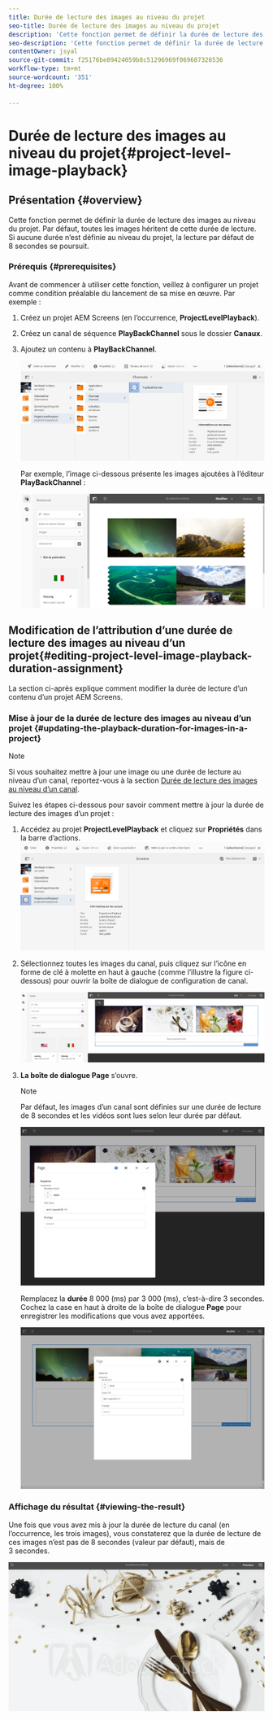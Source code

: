 ```yaml
---
title: Durée de lecture des images au niveau du projet
seo-title: Durée de lecture des images au niveau du projet
description: 'Cette fonction permet de définir la durée de lecture des images au niveau du projet. '
seo-description: 'Cette fonction permet de définir la durée de lecture des images au niveau du projet. '
contentOwner: jsyal
source-git-commit: f25176be89424059b8c51296969f069687328536
workflow-type: tm+mt
source-wordcount: '351'
ht-degree: 100%

---
```



# Durée de lecture des images au niveau du projet{#project-level-image-playback}

## Présentation {#overview}

Cette fonction permet de définir la durée de lecture des images au niveau du projet. Par défaut, toutes les images héritent de cette durée de lecture. Si aucune durée n’est définie au niveau du projet, la lecture par défaut de 8 secondes se poursuit.

### Prérequis {#prerequisites}

Avant de commencer à utiliser cette fonction, veillez à configurer un projet comme condition préalable du lancement de sa mise en œuvre. Par exemple :

1. Créez un projet AEM Screens (en l’occurrence, **ProjectLevelPlayback**).

1. Créez un canal de séquence **PlayBackChannel** sous le dossier **Canaux**.

1. Ajoutez un contenu à **PlayBackChannel**.

   ![ressources](assets/image_playback1.png)

   Par exemple, l’image ci-dessous présente les images ajoutées à l’éditeur **PlayBackChannel** :

   ![ressources](assets/image_playback2.png)

## Modification de l’attribution d’une durée de lecture des images au niveau d’un projet{#editing-project-level-image-playback-duration-assignment}

La section ci-après explique comment modifier la durée de lecture d’un contenu d’un projet AEM Screens.

### Mise à jour de la durée de lecture des images au niveau d’un projet {#updating-the-playback-duration-for-images-in-a-project}


>[!NOTE]
>
>Si vous souhaitez mettre à jour une image ou une durée de lecture au niveau d’un canal, reportez-vous à la section [Durée de lecture des images au niveau d’un canal](channel-level-image-playback.md).

Suivez les étapes ci-dessous pour savoir comment mettre à jour la durée de lecture des images d’un projet :

1. Accédez au projet **ProjectLevelPlayback** et cliquez sur **Propriétés** dans la barre d’actions.
   ![ressources](assets/image_playback3.png)

1. Sélectionnez toutes les images du canal, puis cliquez sur l’icône en forme de clé à molette en haut à gauche (comme l’illustre la figure ci-dessous) pour ouvrir la boîte de dialogue de configuration de canal.

   ![screen_shot_2019-06-25at95945am](assets/screen_shot_2019-06-25at95945am.png)

1. **La boîte de dialogue Page** s’ouvre.

   >[!NOTE]
   >
   >Par défaut, les images d’un canal sont définies sur une durée de lecture de 8 secondes et les vidéos sont lues selon leur durée par défaut.

   ![screen_shot_2019-06-25at100343am](assets/screen_shot_2019-06-25at100343am.png)

   Remplacez la **durée** 8 000 (ms) par 3 000 (ms), c’est-à-dire 3 secondes. Cochez la case en haut à droite de la boîte de dialogue **Page** pour enregistrer les modifications que vous avez apportées.

   ![screen_shot_2019-06-25at101527am](assets/screen_shot_2019-06-25at101527am.png)

### Affichage du résultat {#viewing-the-result}

Une fois que vous avez mis à jour la durée de lecture du canal (en l’occurrence, les trois images), vous constaterez que la durée de lecture de ces images n’est pas de 8 secondes (valeur par défaut), mais de 3 secondes.

![channel_preview](assets/channel_preview.gif)

